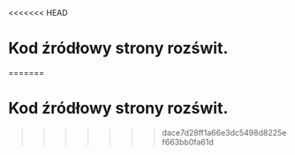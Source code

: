 <<<<<<< HEAD
# Kod źródłowy strony rozświt.
=======
# Kod źródłowy strony rozświt.
>>>>>>> dace7d28ff1a66e3dc5498d8225ef663bb0fa61d
